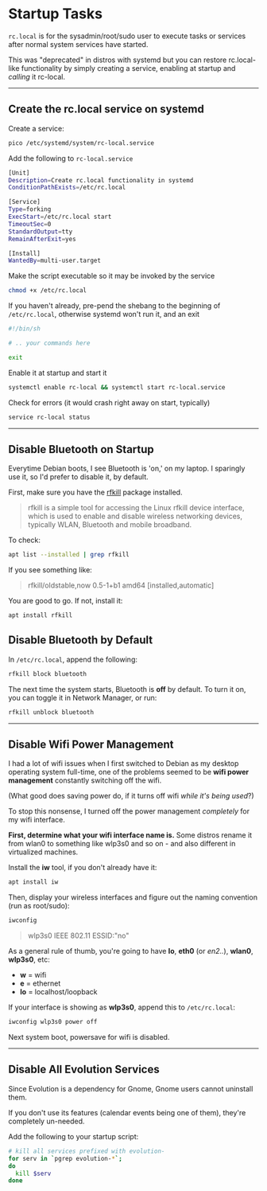 # Startup Tasks
`rc.local` is for the sysadmin/root/sudo user to execute tasks or services after normal system services have started.

This was "deprecated" in distros with systemd but you can restore rc.local-like functionality by simply creating a service, enabling at startup and *calling* it rc-local.

***

## Create the rc.local service on systemd
Create a service:
```bash
pico /etc/systemd/system/rc-local.service
```

Add the following to `rc-local.service`
```bash
[Unit]
Description=Create rc.local functionality in systemd
ConditionPathExists=/etc/rc.local

[Service]
Type=forking
ExecStart=/etc/rc.local start
TimeoutSec=0
StandardOutput=tty
RemainAfterExit=yes

[Install]
WantedBy=multi-user.target
```

Make the script executable so it may be invoked by the service
```bash
chmod +x /etc/rc.local
```

If you haven't already, pre-pend the shebang to the beginning of `/etc/rc.local`, otherwise systemd won't run it, and an exit
```bash
#!/bin/sh

# .. your commands here

exit
```

Enable it at startup and start it
```bash
systemctl enable rc-local && systemctl start rc-local.service
```

Check for errors (it would crash right away on start, typically)
```bash
service rc-local status
```

***

## Disable Bluetooth on Startup
Everytime Debian boots, I see Bluetooth is 'on,' on my laptop.  I sparingly use it, so I'd prefer to disable it, by default.

First, make sure you have the [rfkill](https://packages.debian.org/stretch/rfkill) package installed.

> rfkill is a simple tool for accessing the Linux rfkill device interface, which is used to enable and disable wireless networking devices, typically WLAN, Bluetooth and mobile broadband.

To check:
```bash
apt list --installed | grep rfkill
```

If you see something like:

> rfkill/oldstable,now 0.5-1+b1 amd64 [installed,automatic]

You are good to go.  If not, install it:
```bash
apt install rfkill
```
## Disable Bluetooth by Default
In `/etc/rc.local`, append the following:
```bash
rfkill block bluetooth
```

The next time the system starts, Bluetooth is **off** by default.  To turn it on, you can toggle it in Network Manager, or run:
```bash
rfkill unblock bluetooth
```

***

## Disable Wifi Power Management
I had a lot of wifi issues when I first switched to Debian as my desktop operating system full-time, one of the problems seemed to be **wifi power management** constantly switching off the wifi.

(What good does saving power do, if it turns off wifi *while it's being used*?)

To stop this nonsense, I turned off the power management *completely* for my wifi interface.

**First, determine what your wifi interface name is.**  Some distros rename it from wlan0 to something like wlp3s0 and so on - and also different in virtualized machines.

Install the **iw** tool, if you don't already have it:
```bash
apt install iw
````

Then, display your wireless interfaces and figure out the naming convention (run as root/sudo):
```bash
iwconfig
```

> wlp3s0    IEEE 802.11  ESSID:"no"

As a general rule of thumb, you're going to have **lo**, **eth0** (or *en2..*), **wlan0**, **wlp3s0**, etc:
- **w** = wifi
- **e** = ethernet
- **lo** = localhost/loopback

If your interface is showing as **wlp3s0**, append this to `/etc/rc.local`:
```bash
iwconfig wlp3s0 power off
```

Next system boot, powersave for wifi is disabled.

***

## Disable All Evolution Services
Since Evolution is a dependency for Gnome, Gnome users cannot uninstall them.

If you don't use its features (calendar events being one of them), they're completely un-needed.

Add the following to your startup script:
```bash
# kill all services prefixed with evolution-
for serv in `pgrep evolution-*`;
do
  kill $serv
done
```

